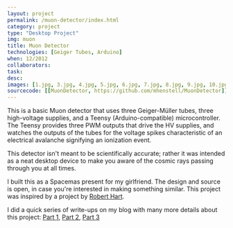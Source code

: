 ```yaml
---
layout: project
permalink: /muon-detector/index.html 
category: project 
type: "Desktop Project" 
img: muon
title: Muon Detector
technologies: [Geiger Tubes, Arduino] 
when: 12/2012
collaborators:
task: 
desc:
images: [1.jpg, 3.jpg, 4.jpg, 5.jpg, 6.jpg, 7.jpg, 8.jpg, 9.jpg, 10.jpg, 11.jpg]
sourcecode: [[MuonDetector, https://github.com/mhenstell/MuonDetector]] 
---
```


This is a basic Muon detector that uses three Geiger-Müller tubes, three high-voltage supplies, and a Teensy (Arduino-compatible) microcontroller. The Teensy provides three PWM outputs that drive the HV supplies, and watches the outputs of the tubes for the voltage spikes characteristic of an electrical avalanche signifying an ionization event.

This detector isn't meant to be scientifically accurate; rather it was intended as a neat desktop device to make you aware of the cosmic rays passing through you at all times.

I built this as a Spacemas present for my girlfriend. The design and source is open, in case you're interested in making something similar. This project was inspired by a project by [Robert Hart](http://www.hardhack.org.au/geiger_muller_detector).

I did a quick series of write-ups on my blog with many more details about this project: [Part 1](http://mmmaaa.xxx/blog/space-1.html), [Part 2](http://mmmaaa.xxx/blog/space-2.html), [Part 3](http://mmmaaa.xxx/blog/space-3.html)